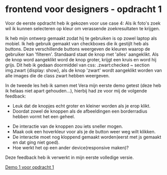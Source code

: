 # frontend voor designers - opdracht 1

Voor de eerste opdracht heb ik gekozen voor use case 4: Als ik foto's zoek wil ik kunnen selecteren op kleur om verassende zoekresultaten te krijgen.

Ik heb mijn ontwerp gemaakt zodat hij te gebruiken is op zowel laptop als mobiel. Ik heb gebruik gemaakt van checkboxes die ik gestijlt heb als buttons. Deze verschillende buttons weergeven de kleuren waarop de gebruiker kan 'filteren'. Standaard staat de knop met 'alles' aangeklikt. Als de knop word aangeklikt word de knop groter, krijgt een kruis en word hij grijs. Dit heb ik gedaan doormiddel van css: .zwart:checked ~ section img.zwart {display: show}, als de knop 'zwart' wordt aangeklikt worden van alle images die de class zwart hebben weergeven. 

In de tweede les heb ik samen met Vera mijn eerste demo getest (deze heb ik helaas niet apart gehouden...), hierbij had ze voor mij de volgende feedback:
 + Leuk dat de knopjes echt groter en kleiner worden als je erop klikt.
 + Doordat zowel de knoppen als de afbeeldingen een borderradius hebben vormt het een geheel.
 - De interactie van de knoppen zou iets sneller mogen.
 - Maak ook een hoverkleur voor als je de button weer weg wilt klikken.
 - De interactie moet nog kloppend gemaakt worden(eerst met js gemaakt en dat ging niet goed).
 - Hoe werkt het op een ander device(responsive maken)?
 
 Deze feedback heb ik verwerkt in mijn eerste volledige versie.
 
[Demo 1 voor opdracht 1](https://rianneeh.github.io/Frontend-for-designers/opdracht1/v1/index.html)
